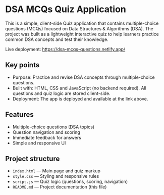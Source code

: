 
# DSA MCQs Quiz Application

This is a simple, client-side Quiz application that contains multiple-choice questions (MCQs) focused on Data Structures & Algorithms (DSA). The project was built as a lightweight interactive quiz to help learners practice common DSA concepts and test their knowledge.

Live deployment: https://dsa-mcqs-questions.netlify.app/

## Key points

- Purpose: Practice and revise DSA concepts through multiple-choice questions.
- Built with: HTML, CSS and JavaScript (no backend required). All questions and quiz logic are stored client-side.
- Deployment: The app is deployed and available at the link above.

## Features

- Multiple-choice questions (DSA topics)
- Question navigation and scoring
- Immediate feedback for answers
- Simple and responsive UI

## Project structure

- `index.html` — Main page and quiz markup
- `style.css` — Styling and responsive rules
- `script.js` — Quiz logic (questions, scoring, navigation)
- `README.md` — Project documentation (this file)
